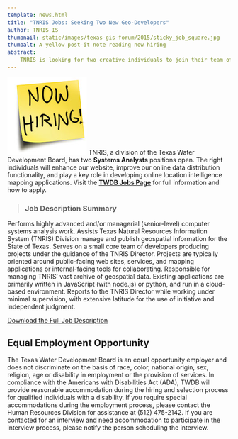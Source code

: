 ```yaml
---
template: news.html
title: "TNRIS Jobs: Seeking Two New Geo-Developers"
author: TNRIS IS
thumbnail: static/images/texas-gis-forum/2015/sticky_job_square.jpg
thumbalt: A yellow post-it note reading now hiring
abstract:
    TNRIS is looking for two creative individuals to join their team of passionate solution seekers for the delivery of geographic information and location solution services.
---
```

<p class="lead"><img class="pull-right" src="../../../static/images/texas-gis-forum/2015/sticky_job_square.jpg" alt="A sticky note with handwritten Now Hiring!"> TNRIS, a division of the Texas Water Development Board, has two <strong>Systems Analysts</strong> positions open. The right individuals will enhance our website, improve our online data distribution functionality, and play a key role in developing online location intelligence mapping applications. Visit the <a href="https://www.twdb.texas.gov/jobs/"><strong>TWDB Jobs Page</strong></a> for full information and how to apply.</p>


>### Job Description Summary
Performs highly advanced and/or managerial (senior-level) computer systems analysis work. Assists Texas Natural Resources Information System (TNRIS) Division manage and publish geospatial information for the State of Texas. Serves on a small core team of developers producing projects under the guidance of the TNRIS Director. Projects are typically oriented around public-facing web sites, services, and mapping applications or internal-facing tools for collaborating. Responsible for managing TNRIS’ vast archive of geospatial data. Existing applications are primarily written in JavaScript (with node.js) or python, and run in a cloud-based environment. Reports to the TNRIS Director while working under minimal supervision, with extensive latitude for the use of initiative and independent judgment.

<a class="btn btn-lg btn-success center-block" href="https://www.twdb.texas.gov/jobs/doc/16-54.pdf"><i class="glyphicon glyphicon-download-alt"></i> Download the Full Job Description</a>


## Equal Employment Opportunity

The Texas Water Development Board is an equal opportunity employer and does not discriminate on the basis of race, color, national origin, sex, religion, age or disability in employment or the provision of services. In compliance with the Americans with Disabilities Act (ADA), TWDB will provide reasonable accommodation during the hiring and selection process for qualified individuals with a disability. If you require special accommodations during the employment process, please contact the Human Resources Division for assistance at (512) 475-2142. If you are contacted for an interview and need accommodation to participate in the interview process, please notify the person scheduling the interview.
